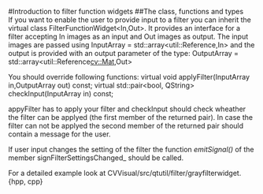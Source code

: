 #Introduction to filter function widgets
##The class, functions and types  
If you want to enable the user to provide input to a filter you can inherit the virtual class FilterFunctionWidget<In,Out>.
It provides an interface for a filter accepting In images as an input and Out images as output.
The input images are passed using
	InputArray  = std::array<util::Reference<const cv::Mat>,In>
and the output is provided with an output parameter of the type:
	OutputArray = std::array<util::Reference<cv::Mat>,Out>

You should override following functions:
	virtual void applyFilter(InputArray in,OutputArray out) const;
	virtual std::pair<bool, QString> checkInput(InputArray in) const;

appyFilter has to apply your filter and checkInput should check wheather the filter can be applyed (the first member of the returned pair).
In case the filter can not be applyed the second member of the returned pair should contain a message for the user.

If user input changes the setting of the filter the function _emitSignal()_ of the member signFilterSettingsChanged\_ should be called.

For a detailed example look at CVVisual/src/qtutil/filter/grayfilterwidget.{hpp, cpp}
